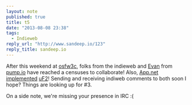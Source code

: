 ```yaml
---
layout: note
published: true
title: t5
date: "2013-08-08 23:38"
tags: 
  - Indieweb
reply_url: "http://www.sandeep.io/123"
reply_title: sandeep.io
---
```


After this weekend at [osfw3c](http://www.w3.org/2013/socialweb/agenda.html), folks from the indieweb and [Evan](https://e14n.com) from [pump.io](http://pump.io) have reached a censuses to collaborate!  Also, [App.net implemented](http://blog.app.net/2013/08/07/response-to-brennan-novak-part-ii/) [uF2](http://microformats.org/wiki/microformats2)!  Sending and receiving indiweb comments to both soon I hope?  Things are looking up for #3.

On a side note, we're missing your presence in IRC :(